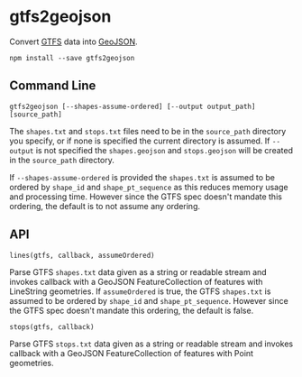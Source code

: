 # gtfs2geojson

Convert [GTFS](https://developers.google.com/transit/gtfs/?hl=en) data into
[GeoJSON](http://geojson.org/).

    npm install --save gtfs2geojson

## Command Line

    gtfs2geojson [--shapes-assume-ordered] [--output output_path] [source_path]

The `shapes.txt` and `stops.txt` files need to be in the `source_path` directory you
specify, or if none is specified the current directory is assumed. If `--output` is not
specified the `shapes.geojson` and `stops.geojson` will be created in the `source_path`
directory.

If `--shapes-assume-ordered` is provided the `shapes.txt` is assumed to be ordered by
`shape_id` and `shape_pt_sequence` as this reduces memory usage and processing time.
However since the GTFS spec doesn't mandate this ordering, the default is to not assume
any ordering.


## API


`lines(gtfs, callback, assumeOrdered)`

Parse GTFS `shapes.txt` data given as a string or readable stream and invokes callback with
a GeoJSON FeatureCollection of features with LineString geometries. If `assumeOrdered` is
true, the GTFS `shapes.txt` is assumed to be ordered by `shape_id` and `shape_pt_sequence`.
However since the GTFS spec doesn't mandate this ordering, the default is false.

`stops(gtfs, callback)`

Parse GTFS `stops.txt` data given as a string or readable stream and invokes callback with
a GeoJSON FeatureCollection of features with Point geometries.
